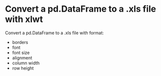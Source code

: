 # Convert a pd.DataFrame to a .xls file with xlwt
Convert a pd.DataFrame to a .xls file with format:
- borders
- font
- font size
- alignment
- column width
- row height
